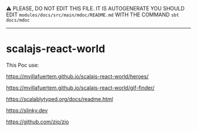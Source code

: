 :warning: PLEASE, DO NOT EDIT THIS FILE.
IT IS AUTOGENERATE YOU SHOULD EDIT `modules/docs/src/main/mdoc/README.md`
WITH THE COMMAND `sbt docs/mdoc`

---

# scalajs-react-world

This Poc use:

https://mvillafuertem.github.io/scalajs-react-world/heroes/

https://mvillafuertem.github.io/scalajs-react-world/gif-finder/


https://scalablytyped.org/docs/readme.html

https://slinky.dev

https://github.com/zio/zio

